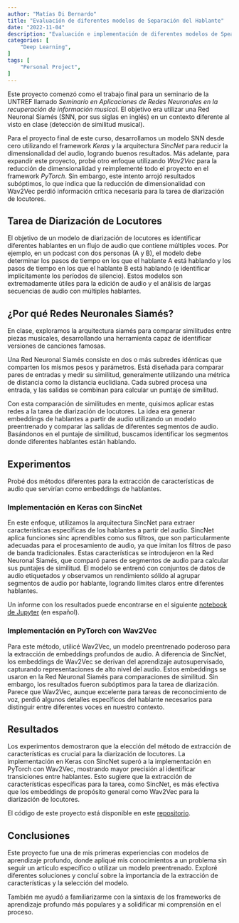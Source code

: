 ```yaml
---
author: "Matías Di Bernardo"
title: "Evaluación de diferentes modelos de Separación del Hablante"
date: "2022-11-04"
description: "Evaluación e implementación de diferentes modelos de Speaker Diarization con redes neuronales siamésas."
categories: [
    "Deep Learning",
]
tags: [
    "Personal Project",
]
---
```


Este proyecto comenzó como el trabajo final para un seminario de la UNTREF llamado *Seminario en Aplicaciones de Redes Neuronales en la recuperación de información musical*. El objetivo era utilizar una Red Neuronal Siamés (SNN, por sus siglas en inglés) en un contexto diferente al visto en clase (detección de similitud musical).

Para el proyecto final de este curso, desarrollamos un modelo SNN desde cero utilizando el framework *Keras* y la arquitectura *SincNet* para reducir la dimensionalidad del audio, logrando buenos resultados. Más adelante, para expandir este proyecto, probé otro enfoque utilizando *Wav2Vec* para la reducción de dimensionalidad y reimplementé todo el proyecto en el framework *PyTorch*. Sin embargo, este intento arrojó resultados subóptimos, lo que indica que la reducción de dimensionalidad con Wav2Vec perdió información crítica necesaria para la tarea de diarización de locutores.

## Tarea de Diarización de Locutores
El objetivo de un modelo de diarización de locutores es identificar diferentes hablantes en un flujo de audio que contiene múltiples voces. Por ejemplo, en un podcast con dos personas (A y B), el modelo debe determinar los pasos de tiempo en los que el hablante A está hablando y los pasos de tiempo en los que el hablante B está hablando (e identificar implícitamente los períodos de silencio). Estos modelos son extremadamente útiles para la edición de audio y el análisis de largas secuencias de audio con múltiples hablantes.

## ¿Por qué Redes Neuronales Siamés?
En clase, exploramos la arquitectura siamés para comparar similitudes entre piezas musicales, desarrollando una herramienta capaz de identificar versiones de canciones famosas.

Una Red Neuronal Siamés consiste en dos o más subredes idénticas que comparten los mismos pesos y parámetros. Está diseñada para comparar pares de entradas y medir su similitud, generalmente utilizando una métrica de distancia como la distancia euclidiana. Cada subred procesa una entrada, y las salidas se combinan para calcular un puntaje de similitud.

Con esta comparación de similitudes en mente, quisimos aplicar estas redes a la tarea de diarización de locutores. La idea era generar embeddings de hablantes a partir de audio utilizando un modelo preentrenado y comparar las salidas de diferentes segmentos de audio. Basándonos en el puntaje de similitud, buscamos identificar los segmentos donde diferentes hablantes están hablando.

## Experimentos
Probé dos métodos diferentes para la extracción de características de audio que servirían como embeddings de hablantes.

### Implementación en Keras con SincNet
En este enfoque, utilizamos la arquitectura SincNet para extraer características específicas de los hablantes a partir del audio. SincNet aplica funciones sinc aprendibles como sus filtros, que son particularmente adecuadas para el procesamiento de audio, ya que imitan los filtros de paso de banda tradicionales. Estas características se introdujeron en la Red Neuronal Siamés, que comparó pares de segmentos de audio para calcular sus puntajes de similitud. El modelo se entrenó con conjuntos de datos de audio etiquetados y observamos un rendimiento sólido al agrupar segmentos de audio por hablante, logrando límites claros entre diferentes hablantes.

Un informe con los resultados puede encontrarse en el siguiente [notebook de Jupyter](https://github.com/MatiasDiBernardo/Speaker-Diarization-with-SNN/blob/master/TP%20Final%20Seminario%20Redes%20-%20Di%20Bernardo%20Ferreyra.ipynb) (en español).

### Implementación en PyTorch con Wav2Vec
Para este método, utilicé Wav2Vec, un modelo preentrenado poderoso para la extracción de embeddings profundos de audio. A diferencia de SincNet, los embeddings de Wav2Vec se derivan del aprendizaje autosupervisado, capturando representaciones de alto nivel del audio. Estos embeddings se usaron en la Red Neuronal Siamés para comparaciones de similitud. Sin embargo, los resultados fueron subóptimos para la tarea de diarización. Parece que Wav2Vec, aunque excelente para tareas de reconocimiento de voz, perdió algunos detalles específicos del hablante necesarios para distinguir entre diferentes voces en nuestro contexto.

## Resultados
Los experimentos demostraron que la elección del método de extracción de características es crucial para la diarización de locutores. La implementación en Keras con SincNet superó a la implementación en PyTorch con Wav2Vec, mostrando mayor precisión al identificar transiciones entre hablantes. Esto sugiere que la extracción de características específicas para la tarea, como SincNet, es más efectiva que los embeddings de propósito general como Wav2Vec para la diarización de locutores.

El código de este proyecto está disponible en este [repositorio](https://github.com/MatiasDiBernardo/Speaker-Diarization-with-SNN).

## Conclusiones
Este proyecto fue una de mis primeras experiencias con modelos de aprendizaje profundo, donde apliqué mis conocimientos a un problema sin seguir un artículo específico o utilizar un modelo preentrenado. Exploré diferentes soluciones y concluí sobre la importancia de la extracción de características y la selección del modelo.

También me ayudó a familiarizarme con la sintaxis de los frameworks de aprendizaje profundo más populares y a solidificar mi comprensión en el proceso.
    